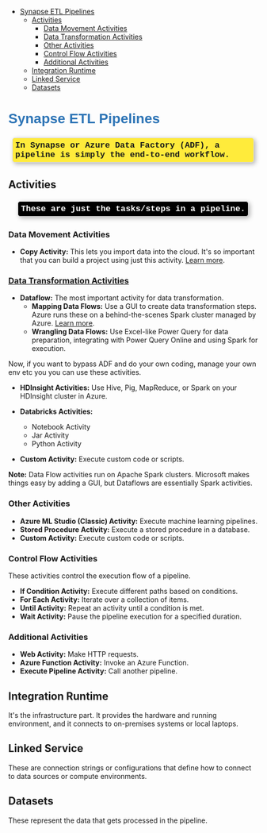 - [Synapse ETL Pipelines](#synapse-etl-pipelines)
  - [Activities](#activities)
    - [Data Movement Activities](#data-movement-activities)
    - [Data Transformation Activities](#data-transformation-activities)
    - [Other Activities](#other-activities)
    - [Control Flow Activities](#control-flow-activities)
    - [Additional Activities](#additional-activities)
  - [Integration Runtime](#integration-runtime)
  - [Linked Service](#linked-service)
  - [Datasets](#datasets)

#  <span style="font-family: 'Trebuchet MS', Helvetica, sans-serif; color: #2E75B6;">Synapse ETL Pipelines</span>


<div style="display: flex; justify-content: center; align-items: center; margin: 5px;">
    <div style="padding: 5px; border: 1px solid #ddd; box-shadow: 3px 3px 10px rgba(0, 0, 0, 0.3); border-radius: 5px; background-color: #ffeb3b; margin: 3px;font-family: 'Comic Sans MS', sans-serif;">
        <span style="font-size: 1.2em; font-weight: bold;font-family: 'Courier New', Courier, monospace;">In Synapse or Azure Data Factory (ADF), a pipeline is simply the end-to-end workflow.</span>
    </div>
</div>

## Activities

<div style="display: flex; justify-content: center; align-items: center; margin: 5px;">
    <div style="padding: 5px; border: 1px solid #ddd; box-shadow: 3px 3px 10px rgba(0, 0, 0, 0.3); border-radius: 5px; background-color: #000000; margin: 3px;font-family: 'Comic Sans MS', sans-serif;">
        <span style="font-size: 1.2em;color: #fff; font-weight: bold;font-family: 'Courier New', Courier, monospace;">These are just the tasks/steps in a pipeline.</span>
    </div>
</div>


### Data Movement Activities
- **Copy Activity:** This lets you import data into the cloud. It's so important that you can build a project using just this activity. [Learn more](https://learn.microsoft.com/en-us/azure/data-factory/copy-activity-overview).

### [Data Transformation Activities](https://learn.microsoft.com/en-us/azure/data-factory/transform-data)
- **Dataflow:** The most important activity for data transformation.
  - **Mapping Data Flows:** Use a GUI to create data transformation steps. Azure runs these on a behind-the-scenes Spark cluster managed by Azure. [Learn more](https://learn.microsoft.com/en-us/training/modules/code-free-transformation-scale/4-author-azure-data-factory-mapping-data-flow).
  - **Wrangling Data Flows:** Use Excel-like Power Query for data preparation, integrating with Power Query Online and using Spark for execution.

Now, if you want to bypass ADF and do your own coding, manage your own env etc you you can use these activities.

- **HDInsight Activities:** Use Hive, Pig, MapReduce, or Spark on your HDInsight cluster in Azure.

- **Databricks Activities:**
  - Notebook Activity
  - Jar Activity
  - Python Activity

- **Custom Activity:** Execute custom code or scripts.

**Note:** Data Flow activities run on Apache Spark clusters. Microsoft makes things easy by adding a GUI, but Dataflows are essentially Spark activities.

### Other Activities
- **Azure ML Studio (Classic) Activity:** Execute machine learning pipelines.
- **Stored Procedure Activity:** Execute a stored procedure in a database.
- **Custom Activity:** Execute custom code or scripts.

### Control Flow Activities
These activities control the execution flow of a pipeline.

- **If Condition Activity:** Execute different paths based on conditions.
- **For Each Activity:** Iterate over a collection of items.
- **Until Activity:** Repeat an activity until a condition is met.
- **Wait Activity:** Pause the pipeline execution for a specified duration.

### Additional Activities
- **Web Activity:** Make HTTP requests.
- **Azure Function Activity:** Invoke an Azure Function.
- **Execute Pipeline Activity:** Call another pipeline.

 
## Integration Runtime
It's the infrastructure part. It provides the hardware and running environment, and it connects to on-premises systems or local laptops.

## Linked Service

These are connection strings or configurations that define how to connect to data sources or compute environments.

## Datasets
These represent the data that gets processed in the pipeline.
